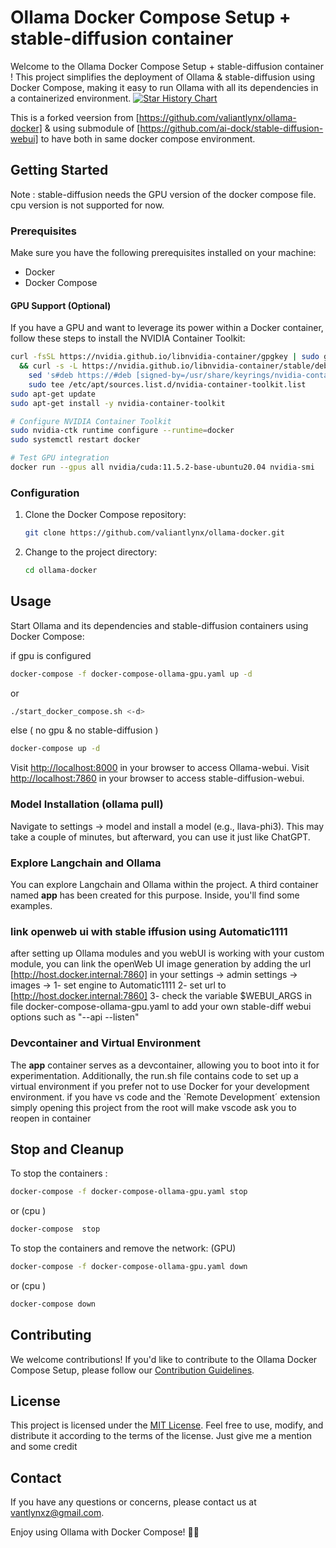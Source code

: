 # Ollama Docker Compose Setup + stable-diffusion container 

Welcome to the Ollama Docker Compose Setup + stable-diffusion container ! 
This project simplifies the deployment of Ollama & stable-diffusion using Docker Compose, making it easy to run Ollama with all its dependencies in a containerized environment.
[![Star History Chart](https://api.star-history.com/svg?repos=valiantlynx/ollama-docker&type=Date)](https://star-history.com/#valiantlynx/ollama-docker&Date)

This is a forked veersion  from  [https://github.com/valiantlynx/ollama-docker] & using submodule of [https://github.com/ai-dock/stable-diffusion-webui] to have both in same docker compose environment.

## Getting Started

Note : stable-diffusion needs the GPU version of the docker compose file. 
cpu version is not supported for now.

### Prerequisites
Make sure you have the following prerequisites installed on your machine:

- Docker
- Docker Compose

#### GPU Support (Optional)

If you have a GPU and want to leverage its power within a Docker container, follow these steps to install the NVIDIA Container Toolkit:

```bash
curl -fsSL https://nvidia.github.io/libnvidia-container/gpgkey | sudo gpg --dearmor -o /usr/share/keyrings/nvidia-container-toolkit-keyring.gpg \
  && curl -s -L https://nvidia.github.io/libnvidia-container/stable/deb/nvidia-container-toolkit.list | \
    sed 's#deb https://#deb [signed-by=/usr/share/keyrings/nvidia-container-toolkit-keyring.gpg] https://#g' | \
    sudo tee /etc/apt/sources.list.d/nvidia-container-toolkit.list
sudo apt-get update
sudo apt-get install -y nvidia-container-toolkit

# Configure NVIDIA Container Toolkit
sudo nvidia-ctk runtime configure --runtime=docker
sudo systemctl restart docker

# Test GPU integration
docker run --gpus all nvidia/cuda:11.5.2-base-ubuntu20.04 nvidia-smi
```

### Configuration

1. Clone the Docker Compose repository:

    ```bash
    git clone https://github.com/valiantlynx/ollama-docker.git
    ```

2. Change to the project directory:

    ```bash
    cd ollama-docker
    ```

## Usage

Start Ollama and its dependencies and stable-diffusion containers using Docker Compose:

if gpu is configured
```bash
docker-compose -f docker-compose-ollama-gpu.yaml up -d
```
or 
```bash
./start_docker_compose.sh <-d>
```

else ( no gpu & no stable-diffusion ) 
```bash
docker-compose up -d
```

Visit [http://localhost:8000](http://localhost:8000) in your browser to access Ollama-webui.
Visit [http://localhost:7860](http://localhost:7860) in your browser to access stable-diffusion-webui.


### Model Installation (ollama pull)

Navigate to settings -> model and install a model (e.g., llava-phi3). This may take a couple of minutes, but afterward, you can use it just like ChatGPT.

### Explore Langchain and Ollama

You can explore Langchain and Ollama within the project. A third container named **app** has been created for this purpose. Inside, you'll find some examples.


### link openweb ui with stable iffusion using Automatic1111
after setting up Ollama modules and you webUI is working with your custom module, you can link the openWeb UI image generation by adding the url 
[http://host.docker.internal:7860] in your settings -> admin settings -> images -> 
 1- set engine to Automatic1111 
 2- set url to  [http://host.docker.internal:7860]
 3- check the variable $WEBUI_ARGS in file docker-compose-ollama-gpu.yaml to add your own stable-diff webui options such as "--api --listen" 

### Devcontainer and Virtual Environment

The **app** container serves as a devcontainer, allowing you to boot into it for experimentation. Additionally, the run.sh file contains code to set up a virtual environment if you prefer not to use Docker for your development environment.
if you have vs code and the `Remote Development´ extension simply opening this project from the root will make vscode ask you to reopen in container
## Stop and Cleanup

To stop the containers :

```bash
docker-compose -f docker-compose-ollama-gpu.yaml stop
```
or (cpu )
```bash
docker-compose  stop
```


To stop the containers and remove the network:
(GPU)
```bash
docker-compose -f docker-compose-ollama-gpu.yaml down
```
or (cpu )
```bash
docker-compose down
```

## Contributing

We welcome contributions! If you'd like to contribute to the Ollama Docker Compose Setup, please follow our [Contribution Guidelines](CONTRIBUTING.md).


## License

This project is licensed under the [MIT License](LICENSE). Feel free to use, modify, and distribute it according to the terms of the license. Just give me a mention and some credit

## Contact

If you have any questions or concerns, please contact us at [vantlynxz@gmail.com](mailto:vantlynxz@gmail.com).

Enjoy using Ollama with Docker Compose! 🐳🚀
